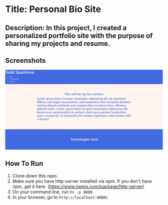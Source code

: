 # Title: Personal Bio Site 

## Description: In this project, I created a personalized portfolio site with the purpose of sharing my projects and resume. 

## Screenshots
![Project Screenshot](https://raw.githubusercontent.com/ToddSpainhour/personal-bio-site/master/screenshots/bio-site-screenshot-v1.jpg)

## How To Run
1. Clone down this repo.
1. Make sure you have http-server installed via npm. If you don't have npm, get it here. (https://www.npmjs.com/package/http-server) 
1. On your command line, run `hs -p 8080`
1. In your browser, go to `http://localhost:8080/`